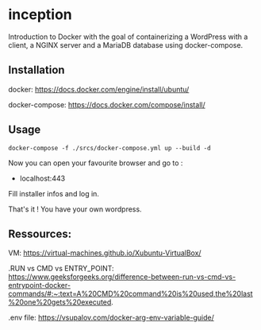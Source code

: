 # inception

Introduction to Docker with the goal of containerizing a
WordPress with a client, a NGINX server and a MariaDB
database using docker-compose.

## Installation

docker: https://docs.docker.com/engine/install/ubuntu/

docker-compose: https://docs.docker.com/compose/install/

## Usage

```
docker-compose -f ./srcs/docker-compose.yml up --build -d
```
Now you can open your favourite browser and go to :
- localhost:443 

Fill installer infos and log in.

That's it ! You have your own wordpress.

## Ressources:

VM: https://virtual-machines.github.io/Xubuntu-VirtualBox/

.RUN vs CMD vs ENTRY_POINT: https://www.geeksforgeeks.org/difference-between-run-vs-cmd-vs-entrypoint-docker-commands/#:~:text=A%20CMD%20command%20is%20used,the%20last%20one%20gets%20executed.

.env file: https://vsupalov.com/docker-arg-env-variable-guide/
